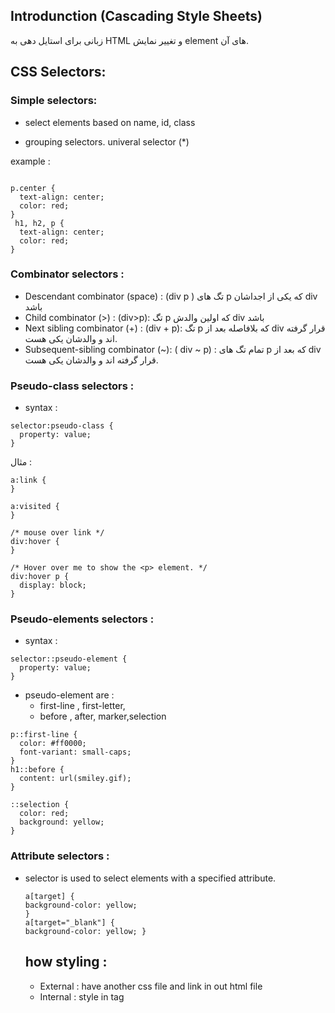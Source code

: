 ## Introdunction (Cascading Style Sheets)
زبانی برای استایل دهی به HTML و تغییر نمایش element های آن.

## CSS Selectors:

### Simple selectors:
- select elements based on name, id, class

- grouping selectors. univeral selector (*)


example :
```

p.center {
  text-align: center;
  color: red;
}
 h1, h2, p {
  text-align: center;
  color: red;
}
``` 

### Combinator selectors :

- Descendant combinator (space) :  (div p )
  تگ های p که یکی از اجداشان div باشد
- Child combinator (>) : (div>p):
  تگ p که اولین والدش div باشد
- Next sibling combinator (+) : (div + p):
  تگ p که بلافاصله بعد از div قرار گرفته اند و والدشان یکی هست.
- Subsequent-sibling combinator (~): ( div ~ p) :
  تمام تگ های p که بعد از div قرار گرفته اند و والدشان یکی هست.


### Pseudo-class selectors :
- syntax :
```
selector:pseudo-class {
  property: value;
}
```
مثال :
```
a:link {
}

a:visited {
}

/* mouse over link */
div:hover {
}

/* Hover over me to show the <p> element. */
div:hover p {
  display: block;
}

```
### Pseudo-elements selectors :
- syntax :
```
selector::pseudo-element {
  property: value;
}
  ```
- pseudo-element are :
  - first-line , first-letter,
  - before , after, marker,selection
```
p::first-line {
  color: #ff0000;
  font-variant: small-caps;
}
h1::before {
  content: url(smiley.gif);
}

::selection {
  color: red;
  background: yellow;
}
```

### Attribute selectors :
- selector is used to select elements with a specified attribute.
  ```
  a[target] {
  background-color: yellow;
  }
  a[target="_blank"] {
  background-color: yellow; }

  ```

  ## how styling :
  - External : have another css file and link in out html file
  - Internal : style in tag <style> in html file
  - Inline style

 ## Important properites :
 ### background
-  background-color
- background-image: use url ("mypic.gif")
- background-repeat : repeat an image vretically or horzentally (repeat-x , repeat-y)
- background-attachment: scroll|fixed|local|initial|inherit
- background-position:
  left top
left center
left bottom
right top
right center
right bottom
center top
center center
center bottom

x% y%
xpos ypos : 50px, 150px
  ```

  body {
  background-image: url("img_tree.png");
  background-repeat: no-repeat;
  background-position: right top;
  background-attachment: scroll;
}
```
- backgroun-size : Specify the size of a background-image with "auto" and in pixels
  - auto|length|cover|contain|initial|inherit
- background (shorthand property)
  ```
  div {
  background: rgba (0,128,0 , 0.3) ; /*  Green background with 30% opacity */
  }
  ```
 ### box model
 - contain
 - padding
 - border
 - outline
 - margin
  ### border :
  - border-style : solid, dotted,dashed,none,hidden,
  - border-width
  - border-color
  - border sides : define different style for each side
    - border : (border-width, border-style, border-color
  - border-radius
  ```
  /* define different style for each side */
    p {
  border-top-style: dotted;
  border-right-style: solid;
  border-bottom-style: dotted;
  border-left-style: solid;}
  
    div {
  border : 5px dotted blue ;
   border-radius: 5px;
    }
  ``` 
 ### margin , padding
 - atributs : (top-right-bottom-left)
 - margin collapse :
   when the top margin of one element and the bottom margin of another overlap , The larger margin value is used
   - values :
     -- auto - the browser calculates the margin
     
     -- length - specifies a margin in px, pt, cm, etc.
     -- % - specifies a margin in % of the width of the containing element
     -- inherit - specifies that the margin should be inherited from the parent element
     ```
     p {
      margin: 25px 50px 75px 100px;
      }
      p {
     margin : 25px, 30px , 70px; /* top  , right and left,bottom
     }
     p {
     margin : 25px, 30px; /* top and bottom , right and left
     }
     ```
  ### postion:
  - static : Static positioned elements are not affected by the top, bottom, left, and right properties
  - relative : is positioned relative to its normal position (top , right,left,bottom ) properties
  - fixed:it always stays in the same place even if the page is scrolled. The top, right, bottom, and left properties are used to position the element
  - absolute:
   توی اولین والدی که دارای postition:relative هست توسط صفت های top-left-bottom-right مکانش تعیین می شود.
  - sticky :
    بین relative, fixed قرار می گیرد .. و مثلا می تونیم تعیین کنیم که وقتی به top رسید مکانش fixed می شود.
    It is positioned relative until a given offset position is met in the viewport - then it "sticks" in place (like position:fixed).
    ```
    div.sticky {
    position: sticky;
    top: 0;
    background-color: green;
    border: 2px solid #4CAF50;
    }
    ```
  ### display
  
  - inline : span,a , are inline elemements
  - block : like div,p,h1,h2 are block elements
  - inherit
  - none
### Flex
### Grid
### Media query
- @media : use for define different style for diffrent media types.
- media types: all | print | screen
- media features: orientation | max-(width or height) | width | height

  ```
  @media not|only mediatype and (media feature) and (media feature) {
  CSS-Code;
  }
  @media screen and (min-width: 480px) {
  body {
    background-color: lightgreen;
  }
  }
  ```
## CSS variables
### definition
- can be defined globally or locally
- global variables defined in root of html:
  ```
  :root {
  --blue: #1e90ff;
  --white: #ffffff;
  }
  ```
  - can access to varable using var() function:
    ```
    body {
    background-color : var(--blue);
    }
    ```
 - local variables : can be used only inside the selector where it is declared,
   if we have local varaiable just like the root variable, it will override it`s gloabal value;
   ```
   button {
    --blue: #0000ff; /* local variable will override global */
    background-color: var(--white);
    color: var(--blue);
   
   }
   ```
   - CSS variables have access to the DOM, which means that you can change them with JavaScript. using  document.querySelector(':root')
     

## CSS units
Many CSS properties take "length" values, such as width, margin, padding, font-size  , 
For some CSS properties, negative lengths are allowed
### Absolue
- px
- pt
- mm
- cm
- in  (inch)
### Relative
- rem : Relative to font-size of the root element. if html font-size is 16 px , 1 rem means 16px.
- em : 	Relative to the font-size of the element or near parent (2em means 2 times the size of the current font)
- vh : Relative to 1% of the height of the viewport(browser window size)
- vw : Relative to 1% of the width of the viewport(browser window size)
- % :Relative to the parent element
### CSS functions
- calc
- var
- max
- min

## SCSS,SASS, less
  
  


